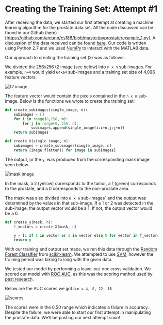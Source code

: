 # Creating the Training Set: Attempt #1

After receiving the data, we started our first attempt at creating a machine learning algorithm for the prostate data set. All the code discussed can be found in our Github (here)[https://github.com/ardunn/cs188/blob/master/pyprostate/example_1.py]. A discussion of the data received can be found [here](https://ardunn.github.io/cs188/050517). Our code is written using Python 2.7 and we used [NumPy](https://docs.scipy.org/doc/numpy-dev/index.html) to interact with the MATLAB data. 

Our approach to creating the training set (`X`) was as follows:

We divided the 256x256 t2 image (see below) into `n x n` sub-images. For example, `n=4` would yield `64x64` sub-images and a training set size of 4,096 feature vectors. 

![t2 image][t2]

The feature vector would contain the pixels contained in the `n x n` sub-image. Below is the functions we wrote to create the training set: 

```python
def create_subimages(single_image, n):
    subimages = []
    for i in range(0,256, n):
        for j in range(0, 256, n):
            subimages.append(single_image[i:i+n,j:j+n])
    return subimages

def create_X(single_image, n):
    subimages = create_subimages(single_image, n)
    return [image.flatten() for image in subimages]
```

The output, or the `y`, was produced from the corresponding mask image seen below. 

![mask image][mask]

In the mask, a 2 (yellow) corresponds to the tumor, a 1 (green) corresponds to the prostate, and a 0 corresponds to the non-prostate area. 

The mask was also divided into `n x n` sub-images` and the output was determined by the values in that sub-image. If a 1 or 2 was detected in the sub-image, the output vector would be a 1. If not, the output vector would be a 0. 

```python
def create_y(mask, n):
    f_vectors = create_X(mask, n)

    y = [1 if 1 in vector or 2 in vector else 0 for vector in f_vectors]
    return y
```

With our training and output set made, we ran this data through the [Random Forest Classifier](http://scikit-learn.org/stable/modules/generated/sklearn.ensemble.RandomForestClassifier.html) from [scikit-learn](http://scikit-learn.org/stable/index.html). We attempted to use [SVM](http://scikit-learn.org/stable/modules/svm.html), however the training period was taking to long with the given data. 

We tested our model by performing a leave-out-one cross validation. We scored our model with [ROC AUC](http://scikit-learn.org/stable/modules/generated/sklearn.metrics.roc_auc_score.html), as this was the scoring method used by [past research](https://ardunn.github.io/cs188/literature_review). 

Below are the AUC scores we got a `n = 4, 8, 12, 16`

![scores][score]

The scores were in the 0.50 range which indicates a failure in accuracy. Despite the failure, we were able to start our first attempt in manipulating the prostate data. We'll be posting our next attempt soon! 


[t2]: https://image.ibb.co/kT45xa/patient1_t2.png
[mask]: https://image.ibb.co/cbEuqv/patient1_mask.png
[score]: https://image.ibb.co/j0Pxca/image.png
